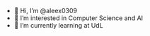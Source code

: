 - 👋 Hi, I’m @aleex0309
- 👀 I’m interested in Computer Science and AI
- 🌱 I’m currently learning at UdL

